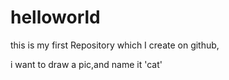# helloworld
this is my first Repository which I create on github,

i want to draw a pic,and name it 'cat'
